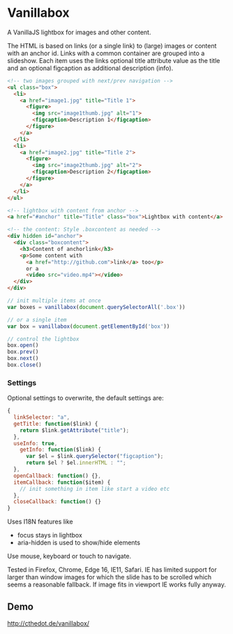# Vanillabox
A VanillaJS lightbox for images and other content.

The HTML is based on links (or a single link) to (large) images or content with an anchor id. Links with a common container are grouped into a slideshow. Each item uses the links optional title attribute value as the title and an optional figcaption as additional description (info).

```html
<!-- two images grouped with next/prev navigation -->
<ul class="box">
  <li>
    <a href="image1.jpg" title="Title 1">
      <figure>
        <img src="image1thumb.jpg" alt="1">
        <figcaption>Description 1</figcaption>
      </figure>
    </a>
  </li>
  <li>
    <a href="image2.jpg" title="Title 2">
      <figure>
        <img src="image2thumb.jpg" alt="2">
        <figcaption>Description 2</figcaption>
      </figure>
    </a>
  </li>
</ul>

<!-- lightbox with content from anchor -->
<a href="#anchor" title="Title" class="box">Lightbox with content</a>

<!-- the content: Style .boxcontent as needed -->
<div hidden id="anchor">
  <div class="boxcontent">
    <h3>Content of anchorlink</h3>
    <p>Some content with
      <a href="http://github.com">link</a> too</p>
      or a
      <video src="video.mp4"></video>
  </div>
</div>
```

```javascript
// init multiple items at once
var boxes = vanillabox(document.querySelectorAll('.box'))

// or a single item
var box = vanillabox(document.getElementById('box'))

// control the lightbox
box.open()
box.prev()
box.next()
box.close()
```


### Settings
Optional settings to overwrite, the default settings are:

```javascript
{
  linkSelector: "a",
  getTitle: function($link) {
    return $link.getAttribute("title");
  },
  useInfo: true,
    getInfo: function($link) {
      var $el = $link.querySelector("figcaption");
      return $el ? $el.innerHTML : "";
  },
  openCallback: function() {},
  itemCallback: function($item) {
    // init something in item like start a video etc
  },
  closeCallback: function() {}
}
```

Uses I18N features like

- focus stays in lightbox
- aria-hidden is used to show/hide elements

Use mouse, keyboard or touch to navigate.

Tested in Firefox, Chrome, Edge 16, IE11, Safari.
IE has limited support for larger than window images for which the slide has to be scrolled which seems a reasonable fallback. If image fits in viewport IE works fully anyway.

## Demo
http://cthedot.de/vanillabox/
